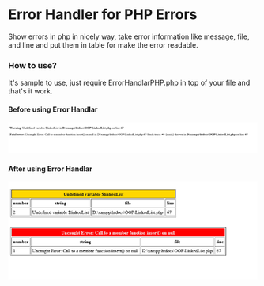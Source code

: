 # Error Handler for PHP Errors

Show errors in php in nicely way, take error information like message, file, and line and put them in table for make the error readable.

### How to use?

It's sample to use, just require ErrorHandlarPHP.php in top of your file and that's it work.

#### Before using Error Handlar

![Before using Error Handlar](Images/before_using_ErrorHandlarPHP.png)

#### After using Error Handlar

![After using Error Handlar](Images/after_using_ErrorHandlarPHP.png)
